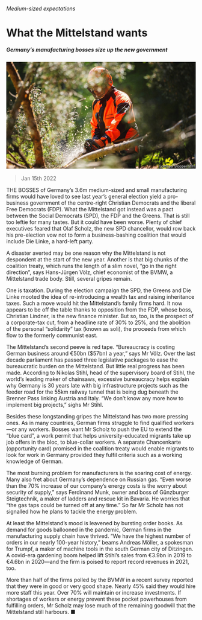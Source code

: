 ###### Medium-sized expectations

# What the Mittelstand wants 

##### Germany’s manufacturing bosses size up the new government 

![image](images/20220115_WBP001_0.jpg) 

> Jan 15th 2022 

THE BOSSES of Germany’s 3.6m medium-sized and small manufacturing firms would have loved to see last year’s general election yield a pro-business government of the centre-right Christian Democrats and the liberal Free Democrats (FDP). What the Mittelstand got instead was a pact between the Social Democrats (SPD), the FDP and the Greens. That is still too leftie for many tastes. But it could have been worse. Plenty of chief executives feared that Olaf Scholz, the new SPD chancellor, would row back his pre-election vow not to form a business-bashing coalition that would include Die Linke, a hard-left party.

A disaster averted may be one reason why the Mittelstand is not despondent at the start of the new year. Another is that big chunks of the coalition treaty, which runs the length of a slim novel, “go in the right direction”, says Hans-Jürgen Völz, chief economist of the BVMW, a Mittelstand trade body. Still, several gripes remain.


One is taxation. During the election campaign the SPD, the Greens and Die Linke mooted the idea of re-introducing a wealth tax and raising inheritance taxes. Such a move would hit the Mittelstand’s family firms hard. It now appears to be off the table thanks to opposition from the FDP, whose boss, Christian Lindner, is the new finance minister. But so, too, is the prospect of a corporate-tax cut, from a headline rate of 30% to 25%, and the abolition of the personal “solidarity” tax (known as soli), the proceeds from which flow to the formerly communist east.

The Mittelstand’s second peeve is red tape. “Bureaucracy is costing German business around €50bn ($57bn) a year,” says Mr Völz. Over the last decade parliament has passed three legislative packages to ease the bureaucratic burden on the Mittelstand. But little real progress has been made. According to Nikolas Stihl, head of the supervisory board of Stihl, the world’s leading maker of chainsaws, excessive bureaucracy helps explain why Germany is 30 years late with big infrastructure projects such as the feeder road for the 55km railway tunnel that is being dug beneath the Brenner Pass linking Austria and Italy. “We don’t know any more how to implement big projects,” sighs Mr Stihl.

Besides these longstanding gripes the Mittelstand has two more pressing ones. As in many countries, German firms struggle to find qualified workers—or any workers. Bosses want Mr Scholz to push the EU to extend the “blue card”, a work permit that helps university-educated migrants take up job offers in the bloc, to blue-collar workers. A separate Chancenkarte (opportunity card) promised in the coalition treaty would enable migrants to look for work in Germany provided they fulfil criteria such as a working knowledge of German.

The most burning problem for manufacturers is the soaring cost of energy. Many also fret about Germany’s dependence on Russian gas. “Even worse than the 70% increase of our company’s energy costs is the worry about security of supply,” says Ferdinand Munk, owner and boss of Günzburger Steigtechnik, a maker of ladders and rescue kit in Bavaria. He worries that “the gas taps could be turned off at any time.” So far Mr Scholz has not signalled how he plans to tackle the energy problem.

At least the Mittelstand’s mood is leavened by bursting order books. As demand for goods ballooned in the pandemic, German firms in the manufacturing supply chain have thrived. “We have the highest number of orders in our nearly 100-year history,” beams Andreas Möller, a spokesman for Trumpf, a maker of machine tools in the south German city of Ditzingen. A covid-era gardening boom helped lift Stihl’s sales from €3.9bn in 2019 to €4.6bn in 2020—and the firm is poised to report record revenues in 2021, too.

More than half of the firms polled by the BVMW in a recent survey reported that they were in good or very good shape. Nearly 45% said they would hire more staff this year. Over 70% will maintain or increase investments. If shortages of workers or energy prevent these pocket powerhouses from fulfilling orders, Mr Scholz may lose much of the remaining goodwill that the Mittelstand still harbours. ■


